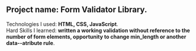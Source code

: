 Project name: **Form Validator Library**.   
----
Technologies I used: **HTML, CSS, JavaScript**.  
Hard Skills I learned: **written a working validation without reference to the number of form elements, opportunity to change min_length or another data--atribute rule**.  
